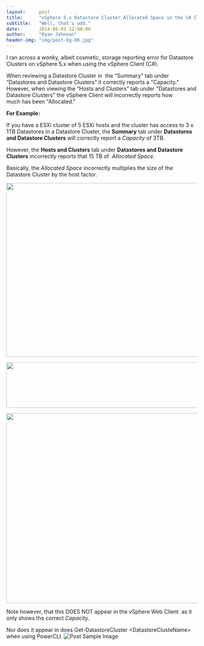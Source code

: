 ```yaml
---
layout:     post
title:      "vSphere 5.x Datastore Cluster Allocated Space in the C# Client"
subtitle:   "Well, that's odd."
date:       2014-06-03 12:00:00
author:     "Ryan Johnson"
header-img: "img/post-bg-06.jpg"
---
```


<p>I ran across a wonky, albeit cosmetic, storage reporting error for Datastore Clusters on vSphere 5.x when using the vSphere Client (C#).

<p>When reviewing a Datastore Cluster in  the “Summary” tab under “Datastores and Datastore Clusters” it correctly reports a "Capacity." However, when viewing the “Hosts and Clusters” tab under “Datastores and Datastore Clusters” the vSphere Client will incorrectly reports how much has been "Allocated."

<p><strong>For Example:</strong>

<p>If you have a ESXi cluster of 5 ESXi hosts and the cluster has access to 3 x 1TB Datastores in a Datastore Cluster, the <strong>Summary</strong> tab under <strong>Datastores and Datastore Clusters</strong> will correctly report a <em>Capacity</em> of 3TB.

<p>However, the <strong>Hosts and Clusters</strong> tab under <strong>Datastores and Datastore Clusters</strong> incorrectly reports that 15 TB of  <em>Allocated Space</em>.

<p>Basically, the <em>Allocated Space</em> incorrectly multiplies the size of the Datastore Cluster by the host factor.

<p><img class="alignnone wp-image-2106" src="http://tenthirtyam.org/assets/DS-AllocatedSpace-vSphereClient1.jpg" alt="" width="800" height="458" />

<p><img class="alignnone wp-image-2107" src="http://tenthirtyam.org/assets/DS-AllocatedSpace-vSphereClient2-1024x153.jpg" alt="" width="800" height="120" />

<p><img class="alignnone wp-image-2108" src="http://tenthirtyam.org/assets/DS-AllocatedSpace-vSphereClient3.jpg" alt="" width="800" height="500" />

<p>Note however, that this DOES NOT appear in the vSphere Web Client  as it only shows the correct <em>Capacity</em>.

<p>Nor does it appear in does Get-DatastoreCluster &lt;DatastoreClusteName&gt; when using PowerCLI.

<img src="{{ site.baseurl }}/img/post-sample-image.jpg" alt="Post Sample Image">